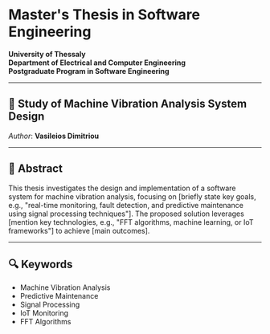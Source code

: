 # Master's Thesis in Software Engineering  

**University of Thessaly**  
**Department of Electrical and Computer Engineering**  
**Postgraduate Program in Software Engineering**  

---

## 📄 Study of Machine Vibration Analysis System Design  
*Author*: **Vasileios Dimitriou**   

---

## 📌 Abstract  
This thesis investigates the design and implementation of a software system for machine vibration analysis, focusing on [briefly state key goals, e.g., "real-time monitoring, fault detection, and predictive maintenance using signal processing techniques"]. The proposed solution leverages [mention key technologies, e.g., "FFT algorithms, machine learning, or IoT frameworks"] to achieve [main outcomes].  

---

## 🔍 Keywords  
- Machine Vibration Analysis  
- Predictive Maintenance  
- Signal Processing  
- IoT Monitoring
- FFT Algorithms

